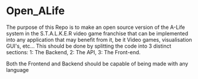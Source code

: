 # Open_ALife
The purpose of this Repo is to make an open source version of the A-Life system in the S.T.A.L.K.E.R video game franchise that can be implemented into any application that may benefit from it, be it Video games, visualisation GUI's, etc...
This should be done by splitting the code into 3 distinct sections: 
    1: The Backend, 
    2: The API, 
    3: The Front-end. 

Both the Frontend and Backend should be capable of being made with any language
